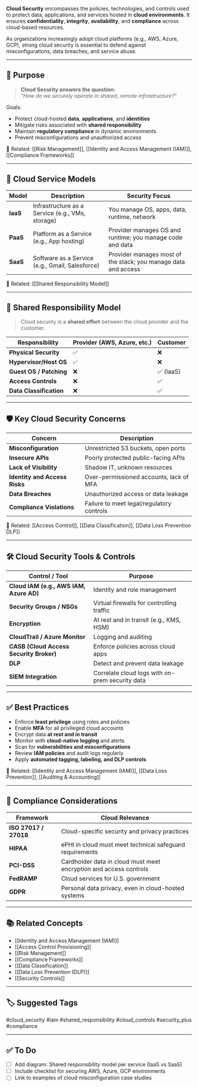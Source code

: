 **Cloud Security** encompasses the policies, technologies, and controls used to protect data, applications, and services hosted in **cloud environments**. It ensures **confidentiality**, **integrity**, **availability**, and **compliance** across cloud-based resources.

As organizations increasingly adopt cloud platforms (e.g., AWS, Azure, GCP), strong cloud security is essential to defend against misconfigurations, data breaches, and service abuse.

---

## 🎯 Purpose

> **Cloud Security answers the question:**  
> _"How do we securely operate in shared, remote infrastructure?"_

Goals:
- Protect cloud-hosted **data**, **applications**, and **identities**
- Mitigate risks associated with **shared responsibility**
- Maintain **regulatory compliance** in dynamic environments
- Prevent misconfigurations and unauthorized access

📎 Related: [[Risk Management]], [[Identity and Access Management (IAM)]], [[Compliance Frameworks]]

---

## 🧱 Cloud Service Models

| Model      | Description                                      | Security Focus                                      |
|------------|--------------------------------------------------|-----------------------------------------------------|
| **IaaS**    | Infrastructure as a Service (e.g., VMs, storage) | You manage OS, apps, data, runtime, network         |
| **PaaS**    | Platform as a Service (e.g., App hosting)        | Provider manages OS and runtime; you manage code and data |
| **SaaS**    | Software as a Service (e.g., Gmail, Salesforce)  | Provider manages most of the stack; you manage data and access |

📎 Related: [[Shared Responsibility Model]]

---

## 🧩 Shared Responsibility Model

> Cloud security is a **shared effort** between the cloud provider and the customer.

| Responsibility         | Provider (AWS, Azure, etc.) | Customer                         |
|------------------------|-----------------------------|----------------------------------|
| **Physical Security**   | ✅                          | ❌                               |
| **Hypervisor/Host OS**  | ✅                          | ❌                               |
| **Guest OS / Patching** | ❌                          | ✅ (IaaS)                        |
| **Access Controls**     | ❌                          | ✅                               |
| **Data Classification** | ❌                          | ✅                               |

---

## 🛡 Key Cloud Security Concerns

| Concern                    | Description                                           |
|----------------------------|-------------------------------------------------------|
| **Misconfiguration**        | Unrestricted S3 buckets, open ports                  |
| **Insecure APIs**           | Poorly protected public-facing APIs                 |
| **Lack of Visibility**      | Shadow IT, unknown resources                        |
| **Identity and Access Risks**| Over-permissioned accounts, lack of MFA           |
| **Data Breaches**           | Unauthorized access or data leakage                 |
| **Compliance Violations**   | Failure to meet legal/regulatory controls           |

📎 Related: [[Access Control]], [[Data Classification]], [[Data Loss Prevention DLP]]

---

## 🛠 Cloud Security Tools & Controls

| Control / Tool             | Purpose                                                |
|----------------------------|--------------------------------------------------------|
| **Cloud IAM (e.g., AWS IAM, Azure AD)** | Identity and role management                |
| **Security Groups / NSGs** | Virtual firewalls for controlling traffic             |
| **Encryption**             | At rest and in transit (e.g., KMS, HSM)                |
| **CloudTrail / Azure Monitor** | Logging and auditing                            |
| **CASB (Cloud Access Security Broker)** | Enforce policies across cloud apps         |
| **DLP**                    | Detect and prevent data leakage                       |
| **SIEM Integration**       | Correlate cloud logs with on-prem security data       |

---

## ✅ Best Practices

- Enforce **least privilege** using roles and policies
- Enable **MFA** for all privileged cloud accounts
- Encrypt data **at rest and in transit**
- Monitor with **cloud-native logging** and alerts
- Scan for **vulnerabilities and misconfigurations**
- Review **IAM policies** and audit logs regularly
- Apply **automated tagging, labeling, and DLP controls**

📎 Related: [[Identity and Access Management (IAM)]], [[Data Loss Prevention]], [[Auditing & Accounting]]

---

## 🧮 Compliance Considerations

| Framework         | Cloud Relevance                                              |
|-------------------|--------------------------------------------------------------|
| **ISO 27017 / 27018** | Cloud-specific security and privacy practices            |
| **HIPAA**         | ePHI in cloud must meet technical safeguard requirements     |
| **PCI-DSS**       | Cardholder data in cloud must meet encryption and access controls |
| **FedRAMP**       | Cloud services for U.S. government                          |
| **GDPR**          | Personal data privacy, even in cloud-hosted systems         |

---

## 📚 Related Concepts

- [[Identity and Access Management (IAM)]]
- [[Access Control Provisioning]]
- [[Risk Management]]
- [[Compliance Frameworks]]
- [[Data Classification]]
- [[Data Loss Prevention (DLP)]]
- [[Security Controls]]

---

## 🏷 Suggested Tags

#cloud_security #iam #shared_responsibility #cloud_controls #security_plus #compliance

---

## ✅ To Do

- [ ] Add diagram: Shared responsibility model per service (IaaS vs SaaS)
- [ ] Include checklist for securing AWS, Azure, GCP environments
- [ ] Link to examples of cloud misconfiguration case studies
